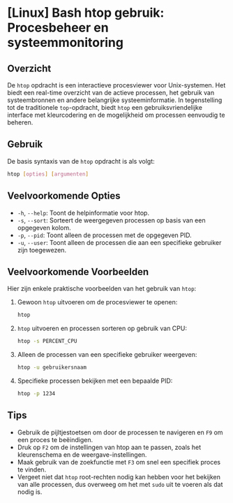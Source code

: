 # [Linux] Bash htop gebruik: Procesbeheer en systeemmonitoring

## Overzicht
De `htop` opdracht is een interactieve procesviewer voor Unix-systemen. Het biedt een real-time overzicht van de actieve processen, het gebruik van systeembronnen en andere belangrijke systeeminformatie. In tegenstelling tot de traditionele `top`-opdracht, biedt `htop` een gebruiksvriendelijke interface met kleurcodering en de mogelijkheid om processen eenvoudig te beheren.

## Gebruik
De basis syntaxis van de `htop` opdracht is als volgt:

```bash
htop [opties] [argumenten]
```

## Veelvoorkomende Opties
- `-h`, `--help`: Toont de helpinformatie voor htop.
- `-s`, `--sort`: Sorteert de weergegeven processen op basis van een opgegeven kolom.
- `-p`, `--pid`: Toont alleen de processen met de opgegeven PID.
- `-u`, `--user`: Toont alleen de processen die aan een specifieke gebruiker zijn toegewezen.

## Veelvoorkomende Voorbeelden
Hier zijn enkele praktische voorbeelden van het gebruik van `htop`:

1. Gewoon `htop` uitvoeren om de procesviewer te openen:
   ```bash
   htop
   ```

2. `htop` uitvoeren en processen sorteren op gebruik van CPU:
   ```bash
   htop -s PERCENT_CPU
   ```

3. Alleen de processen van een specifieke gebruiker weergeven:
   ```bash
   htop -u gebruikersnaam
   ```

4. Specifieke processen bekijken met een bepaalde PID:
   ```bash
   htop -p 1234
   ```

## Tips
- Gebruik de pijltjestoetsen om door de processen te navigeren en `F9` om een proces te beëindigen.
- Druk op `F2` om de instellingen van htop aan te passen, zoals het kleurenschema en de weergave-instellingen.
- Maak gebruik van de zoekfunctie met `F3` om snel een specifiek proces te vinden.
- Vergeet niet dat `htop` root-rechten nodig kan hebben voor het bekijken van alle processen, dus overweeg om het met `sudo` uit te voeren als dat nodig is.
